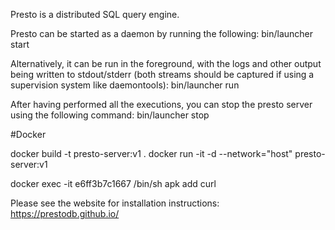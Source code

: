 Presto is a distributed SQL query engine.

Presto can be started as a daemon by running the following:
bin/launcher start

Alternatively, it can be run in the foreground, with the logs and other output being written to stdout/stderr (both streams should be captured if using a supervision system like daemontools):
bin/launcher run

After having performed all the executions, you can stop the presto server using the following command:
bin/launcher stop


#Docker

docker build -t presto-server:v1 .
docker run -it -d --network="host" presto-server:v1

docker exec -it e6ff3b7c1667 /bin/sh
apk add curl

Please see the website for installation instructions:
https://prestodb.github.io/


